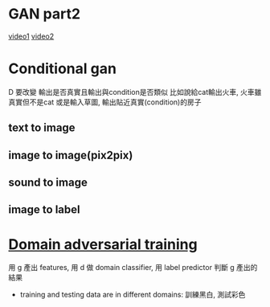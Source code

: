 # GAN part2
[video1](https://www.youtube.com/watch?time_continue=25&v=9w3s-tD61ZQ)
[video2](https://www.youtube.com/watch?v=2N0o9TKZ768)

# Conditional gan
D 要改變
輸出是否真實且輸出與condition是否類似
比如說給cat輸出火車, 火車雖真實但不是cat
或是輸入草圖, 輸出貼近真實(condition)的房子
## text to image
## image to image(pix2pix)
## sound to image
## image to label
# [Domain adversarial training](https://zhuanlan.zhihu.com/p/51499968)
用 g 產出 features, 用 d 做 domain classifier, 用 label predictor 判斷 g 產出的結果
* training and testing data are in different domains: 訓練黑白, 測試彩色
